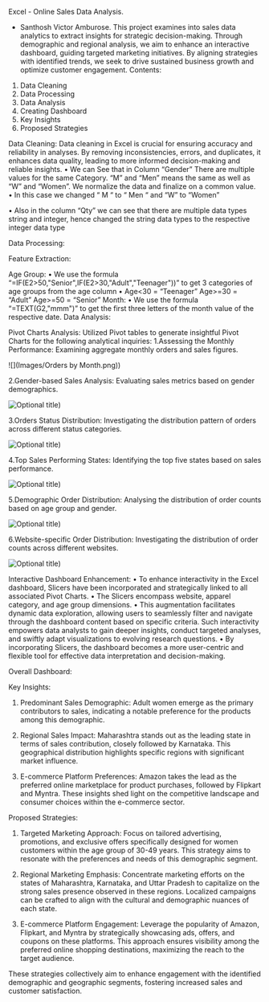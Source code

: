 Excel - Online Sales Data Analysis. 
-	Santhosh Victor Amburose. 
This project examines into sales data analytics to extract insights for strategic decision-making. Through demographic and regional analysis, we aim to enhance an interactive dashboard, guiding targeted marketing initiatives. By aligning strategies with identified trends, we seek to drive sustained business growth and optimize customer engagement.
Contents:
1)	Data Cleaning
2)	Data Processing
3)	Data Analysis
4)	Creating Dashboard
5)	Key Insights
6)	Proposed Strategies

Data Cleaning: 
Data cleaning in Excel is crucial for ensuring accuracy and reliability in analyses. By removing inconsistencies, errors, and duplicates, it enhances data quality, leading to more informed decision-making and reliable insights.
•	We can See that in Column “Gender” There are multiple values for the same Category. “M” and “Men” means the same as well as “W” and “Women”. We normalize the data and finalize on a common value.
•	In this case we changed “ M “ to “ Men “ and “W” to “Women” 
 
•	Also in the column “Qty” we can see that there are multiple data types string and integer, hence changed the string data types to the respective integer data type 
 

Data Processing: 

Feature Extraction:

Age Group: 
•	We use the formula “=IF(E2>50,"Senior",IF(E2>30,"Adult","Teenager"))” to get 3 categories of age groups from the age column 
•	Age<30 = “Teenager”
Age>=30 = “Adult”
Age>=50 = “Senior”
Month:
•	We use the formula “=TEXT(G2,"mmm")” to get the first three letters of the month value of the respective date.
Data Analysis:

Pivot Charts Analysis: 
Utilized Pivot tables to generate insightful Pivot Charts for the following analytical inquiries: 
1.Assessing the Monthly Performance: Examining aggregate monthly orders and sales figures.

 ![](Images/Orders by Month.png))
 
2.Gender-based Sales Analysis: Evaluating sales metrics based on gender demographics. 

 ![](/images/img.jpg "Optional title"))
 
3.Orders Status Distribution: Investigating the distribution pattern of orders across different status categories. 

 ![](/images/img.jpg "Optional title"))
 
4.Top Sales Performing States: Identifying the top five states based on sales performance. 

 ![](/images/img.jpg "Optional title"))
 
5.Demographic Order Distribution: Analysing the distribution of order counts based on age group and gender. 

 ![](/images/img.jpg "Optional title"))
 
6.Website-specific Order Distribution: Investigating the distribution of order counts across different websites.

 ![](/images/img.jpg "Optional title"))

Interactive Dashboard Enhancement: 
•	To enhance interactivity in the Excel dashboard, Slicers have been incorporated and strategically linked to all associated Pivot Charts. 
•	The Slicers encompass website, apparel category, and age group dimensions.
•	 This augmentation facilitates dynamic data exploration, allowing users to seamlessly filter and navigate through the dashboard content based on specific criteria. Such interactivity empowers data analysts to gain deeper insights, conduct targeted analyses, and swiftly adapt visualizations to evolving research questions.
•	 By incorporating Slicers, the dashboard becomes a more user-centric and flexible tool for effective data interpretation and decision-making.
     

Overall Dashboard:
 

Key Insights: 
1.	Predominant Sales Demographic: Adult women emerge as the primary contributors to sales, indicating a notable preference for the products among this demographic. 

2.	Regional Sales Impact: Maharashtra stands out as the leading state in terms of sales contribution, closely followed by Karnataka. This geographical distribution highlights specific regions with significant market influence.

3.	 E-commerce Platform Preferences: Amazon takes the lead as the preferred online marketplace for product purchases, followed by Flipkart and Myntra. These insights shed light on the competitive landscape and consumer choices within the e-commerce sector.

Proposed Strategies: 

1.	Targeted Marketing Approach: Focus on tailored advertising, promotions, and exclusive offers specifically designed for women customers within the age group of 30-49 years. This strategy aims to resonate with the preferences and needs of this demographic segment.

2.	Regional Marketing Emphasis: Concentrate marketing efforts on the states of Maharashtra, Karnataka, and Uttar Pradesh to capitalize on the strong sales presence observed in these regions. Localized campaigns can be crafted to align with the cultural and demographic nuances of each state. 


3.	E-commerce Platform Engagement: Leverage the popularity of Amazon, Flipkart, and Myntra by strategically showcasing ads, offers, and coupons on these platforms. This approach ensures visibility among the preferred online shopping destinations, maximizing the reach to the target audience. 

These strategies collectively aim to enhance engagement with the identified demographic and geographic segments, fostering increased sales and customer satisfaction.

